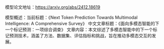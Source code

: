 模型论文地址：https://arxiv.org/abs/2412.18619

模型概述：当前标题：《Next Token Prediction Towards Multimodal Intelligence: A Comprehensive Survey》
中文文章标题：《面向多模态智能的下一个标记预测：一项综合调查》
文章内容：本文综述了多模态智能中的下一个标记预测技术，涵盖了方法、数据集、评估指标和挑战，旨在推动多模态交互的发展。
